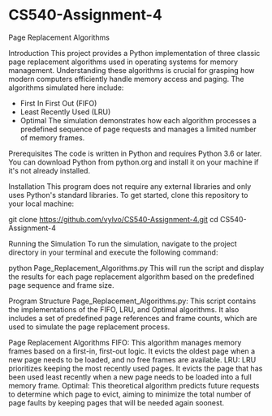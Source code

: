 # CS540-Assignment-4
Page Replacement Algorithms

Introduction
This project provides a Python implementation of three classic page replacement algorithms used in operating systems for memory management. Understanding these algorithms is crucial for grasping how modern computers efficiently handle memory access and paging. The algorithms simulated here include:

- First In First Out (FIFO)
- Least Recently Used (LRU)
- Optimal
The simulation demonstrates how each algorithm processes a predefined sequence of page requests and manages a limited number of memory frames.

Prerequisites
The code is written in Python and requires Python 3.6 or later. You can download Python from python.org and install it on your machine if it's not already installed.

Installation
This program does not require any external libraries and only uses Python's standard libraries. To get started, clone this repository to your local machine:

git clone https://github.com/vylvo/CS540-Assignment-4.git
cd CS540-Assignment-4

Running the Simulation
To run the simulation, navigate to the project directory in your terminal and execute the following command:

python Page_Replacement_Algorithms.py
This will run the script and display the results for each page replacement algorithm based on the predefined page sequence and frame size.

Program Structure
Page_Replacement_Algorithms.py: This script contains the implementations of the FIFO, LRU, and Optimal algorithms. It also includes a set of predefined page references and frame counts, which are used to simulate the page replacement process.

Page Replacement Algorithms
FIFO: This algorithm manages memory frames based on a first-in, first-out logic. It evicts the oldest page when a new page needs to be loaded, and no free frames are available.
LRU: LRU prioritizes keeping the most recently used pages. It evicts the page that has been used least recently when a new page needs to be loaded into a full memory frame.
Optimal: This theoretical algorithm predicts future requests to determine which page to evict, aiming to minimize the total number of page faults by keeping pages that will be needed again soonest.